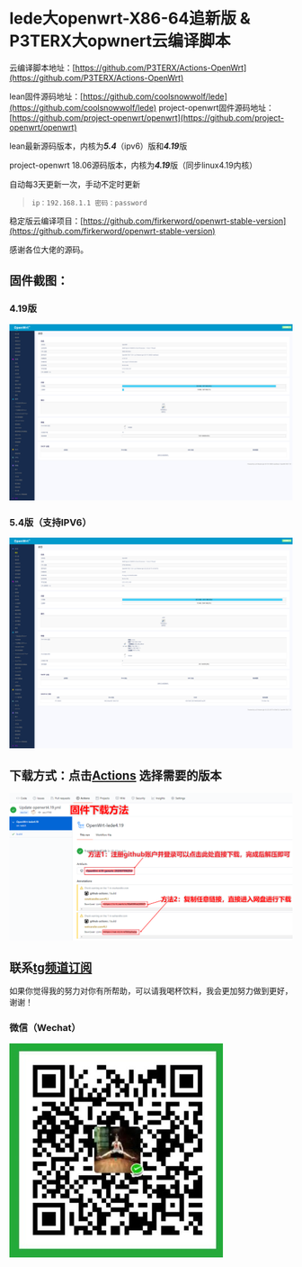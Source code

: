 # lede大openwrt-X86-64追新版 & P3TERX大opwnert云编译脚本

云编译脚本地址：[https://github.com/P3TERX/Actions-OpenWrt](https://github.com/P3TERX/Actions-OpenWrt)

lean固件源码地址：[https://github.com/coolsnowwolf/lede](https://github.com/coolsnowwolf/lede)
project-openwrt固件源码地址：[https://github.com/project-openwrt/openwrt](https://github.com/project-openwrt/openwrt)

lean最新源码版本，内核为***5.4***（ipv6）版和***4.19***版

project-openwrt  18.06源码版本，内核为***4.19***版（同步linux4.19内核）

自动每3天更新一次，手动不定时更新

> `ip：192.168.1.1 密码：password`

稳定版云编译项目：[https://github.com/firkerword/openwrt-stable-version](https://github.com/firkerword/openwrt-stable-version)

感谢各位大佬的源码。

## 固件截图：
### 4.19版
![avatar](boc/d.png)
### 5.4版（支持IPV6）
![avatar](boc/b.png)
## 下载方式：点击[Actions](https://github.com/firker/openwrt-Exclusive/actions)  选择需要的版本
![avatar](boc/c.png)
## 联系[tg频道订阅](https://t.me/zhinengchaoshenzhe)

如果你觉得我的努力对你有所帮助，可以请我喝杯饮料，我会更加努力做到更好，谢谢！
### 微信（Wechat）
![avatar-w50](boc/m.jpg)
